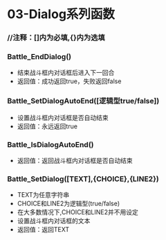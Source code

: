 # 03-Dialog系列函数
### //注释：[]内为必填,{}内为选填
### Battle_EndDialog()
- 结束战斗框内对话框后进入下一回合
- 返回值：成功返回true，失败返回false

### Battle_SetDialogAutoEnd([逻辑型true/false])
- 设置战斗框内对话框是否自动结束
- 返回值：永远返回true

### Battle_IsDialogAutoEnd()
- 返回值：返回战斗框内对话框是否自动结束

### Battle_SetDialog([TEXT],{CHOICE},{LINE2})
- TEXT为任意字符串
- CHOICE和LINE2为逻辑型(true/false)
- 在大多数情况下,CHOICE和LINE2并不用设定
- 设置战斗框内对话框的文本
- 返回值：返回TEXT
